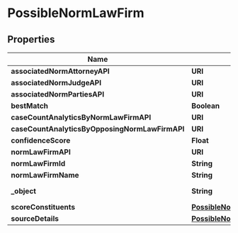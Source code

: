 

# PossibleNormLawFirm


## Properties

| Name | Type | Description | Notes |
|------------ | ------------- | ------------- | -------------|
|**associatedNormAttorneyAPI** | **URI** |  |  |
|**associatedNormJudgeAPI** | **URI** |  |  |
|**associatedNormPartiesAPI** | **URI** |  |  |
|**bestMatch** | **Boolean** |  |  |
|**caseCountAnalyticsByNormLawFirmAPI** | **URI** |  |  |
|**caseCountAnalyticsByOpposingNormLawFirmAPI** | **URI** |  |  |
|**confidenceScore** | **Float** |  |  |
|**normLawFirmAPI** | **URI** |  |  |
|**normLawFirmId** | **String** |  |  |
|**normLawFirmName** | **String** |  |  |
|**_object** | **String** | Name of the object |  |
|**scoreConstituents** | [**PossibleNormLawFirmScoreConstituents**](PossibleNormLawFirmScoreConstituents.md) |  |  |
|**sourceDetails** | [**PossibleNormLawFirmSourceDetails**](PossibleNormLawFirmSourceDetails.md) |  |  |



